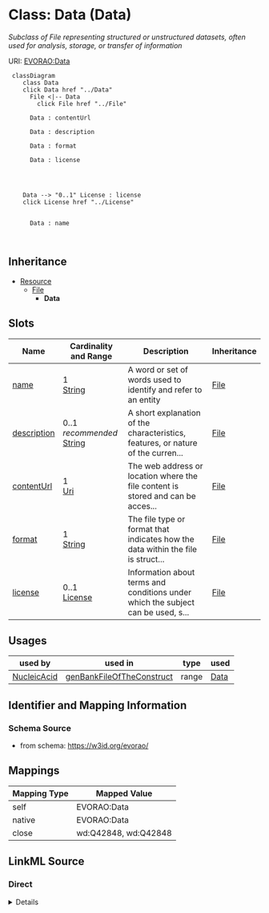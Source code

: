

# Class: Data (Data) 


_Subclass of File representing structured or unstructured datasets, often used for analysis, storage, or transfer of information_





URI: [EVORAO:Data](https://w3id.org/evorao/Data)






```mermaid
 classDiagram
    class Data
    click Data href "../Data"
      File <|-- Data
        click File href "../File"
      
      Data : contentUrl
        
      Data : description
        
      Data : format
        
      Data : license
        
          
    
    
    Data --> "0..1" License : license
    click License href "../License"

        
      Data : name
        
      
```





## Inheritance
* [Resource](Resource.md)
    * [File](File.md)
        * **Data**



## Slots

| Name | Cardinality and Range | Description | Inheritance |
| ---  | --- | --- | --- |
| [name](name.md) | 1 <br/> [String](String.md) | A word or set of words used to identify and refer to an entity | [File](File.md) |
| [description](description.md) | 0..1 _recommended_ <br/> [String](String.md) | A short explanation of the characteristics, features, or nature of the curren... | [File](File.md) |
| [contentUrl](contentUrl.md) | 1 <br/> [Uri](Uri.md) | The web address or location where the file content is stored and can be acces... | [File](File.md) |
| [format](format.md) | 1 <br/> [String](String.md) | The file type or format that indicates how the data within the file is struct... | [File](File.md) |
| [license](license.md) | 0..1 <br/> [License](License.md) | Information about terms and conditions under which the subject can be used, s... | [File](File.md) |





## Usages

| used by | used in | type | used |
| ---  | --- | --- | --- |
| [NucleicAcid](NucleicAcid.md) | [genBankFileOfTheConstruct](genBankFileOfTheConstruct.md) | range | [Data](Data.md) |






## Identifier and Mapping Information







### Schema Source


* from schema: https://w3id.org/evorao/




## Mappings

| Mapping Type | Mapped Value |
| ---  | ---  |
| self | EVORAO:Data |
| native | EVORAO:Data |
| close | wd:Q42848, wd:Q42848 |







## LinkML Source

<!-- TODO: investigate https://stackoverflow.com/questions/37606292/how-to-create-tabbed-code-blocks-in-mkdocs-or-sphinx -->

### Direct

<details>
```yaml
name: Data
description: Subclass of File representing structured or unstructured datasets, often
  used for analysis, storage, or transfer of information
title: Data
from_schema: https://w3id.org/evorao/
close_mappings:
- wd:Q42848
- wd:Q42848
is_a: File

```
</details>

### Induced

<details>
```yaml
name: Data
description: Subclass of File representing structured or unstructured datasets, often
  used for analysis, storage, or transfer of information
title: Data
from_schema: https://w3id.org/evorao/
close_mappings:
- wd:Q42848
- wd:Q42848
is_a: File
attributes:
  name:
    name: name
    description: A word or set of words used to identify and refer to an entity
    title: name
    from_schema: https://w3id.org/evorao/
    exact_mappings:
    - schema:name
    close_mappings:
    - dct:title
    rank: 1000
    slot_uri: foaf:name
    alias: name
    owner: Data
    domain_of:
    - File
    - PersonOrOrganization
    - ContactPoint
    range: string
    required: true
    multivalued: false
  description:
    name: description
    description: A short explanation of the characteristics, features, or nature of
      the current item
    title: description
    comments:
    - Describe this item in few lines. This description will serve as a summary to
      present the resource
    from_schema: https://w3id.org/evorao/
    exact_mappings:
    - schema:description
    close_mappings:
    - schema:description
    - schema:description
    rank: 1000
    slot_uri: dct:description
    alias: description
    owner: Data
    domain_of:
    - File
    - Dataset
    - DataService
    - Term
    - PersonOrOrganization
    - ContactPoint
    - License
    - Certification
    range: string
    required: false
    recommended: true
    multivalued: false
  contentUrl:
    name: contentUrl
    description: The web address or location where the file content is stored and
      can be accessed or downloaded.
    title: content URL
    from_schema: https://w3id.org/evorao/
    rank: 1000
    alias: contentUrl
    owner: Data
    domain_of:
    - File
    range: uri
    required: true
    multivalued: false
  format:
    name: format
    description: The file type or format that indicates how the data within the file
      is structured
    title: format
    from_schema: https://w3id.org/evorao/
    rank: 1000
    alias: format
    owner: Data
    domain_of:
    - File
    range: string
    required: true
    multivalued: false
  license:
    name: license
    description: Information about terms and conditions under which the subject can
      be used, shared, or distributed, indicating any restrictions or permissions
    title: license
    from_schema: https://w3id.org/evorao/
    exact_mappings:
    - dct:license
    close_mappings:
    - wdp:P275
    rank: 1000
    slot_uri: dct:license
    alias: license
    owner: Data
    domain_of:
    - File
    - DataProvider
    range: License
    required: false
    multivalued: false

```
</details>